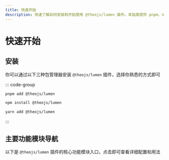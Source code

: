 ```yaml
---
title: 快速开始
description: 快速了解如何安装和开始使用 @theojs/lumen 插件。本指南提供 pnpm、npm 和 yarn 安装命令，并概述了主题导入、首页定制、内容组件如公告栏、视频、评论等核心功能模块的入口。
---
```


# 快速开始

## 安装

你可以通过以下三种包管理器安装 `@theojs/lumen` 插件，选择你熟悉的方式即可

::: code-group

```sh [pnpm]
pnpm add @theojs/lumen
```

```sh [npm]
npm install @theojs/lumen
```

```sh [yarn]
yarn add @theojs/lumen
```

:::

## 主要功能模块导航

以下是 `@theojs/lumen` 插件的核心功能模块入口，点击即可查看详细配置和用法

<BoxCube
  :items="[
    { icon: { icon: 'heroicons:puzzle-piece-solid', color: '#ff9800' }, name: '导入主题', link: 'theme' },
    { icon: { icon: 'heroicons-solid:megaphone', color: '#e74c3c' }, name: '首页公告栏', link: 'notice' },
    { icon: { icon: 'heroicons:paint-brush-solid', color: '#3498db' }, name: '首页下划线', link: 'underline' },
    { icon: { icon: 'heroicons-solid:template', color: '#2ecc71' }, name: '页脚配置', link: 'footer' },
    { icon: { icon: 'heroicons:bars-3-16-solid', color: '#9b59b6' }, name: '侧边栏链接', link: 'aside' },
    { icon: { icon: 'heroicons-solid:rectangle-group', color: '#1abc9c' }, name: '链接卡片', link: 'linkcard' },
    { icon: { icon: 'heroicons-solid:photo', color: '#2ecc71' }, name: '图片描述', link: 'image-description' },
    { icon: { icon: 'heroicons-solid:chat', color: '#3498db' }, name: '集成评论', link: 'comment' },
    { icon: { icon: 'heroicons:chart-bar-square-solid', color: '#007bff' }, name: '站点统计', link: 'analytics' },
    { icon: { icon: 'heroicons-solid:clipboard-copy', color: '#20c997' }, name: '复制按钮', link: 'copy-text' }
  ]"
/>
